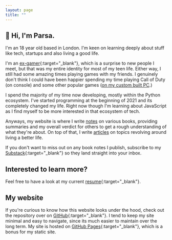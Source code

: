 ```yaml
---
layout: page
title: ""
---
```


## 👋 Hi, I'm Parsa.

I'm an 18 year old based in London. I'm keen on learning deeply about stuff like tech, startups and also living a good life.

I'm an [ex-gamer](https://www.youtube.com/c/prsaa){:target="\_blank"}, which is a surprise to new people I meet, but that was my entire identity for most of my teen life. Either way, I still had some amazing times playing games with my friends. I genuinely don't think I could have been happier spending my time playing Call of Duty (on console) and some other popular games ([on my custom built PC](/assets/images/built-pc.jpeg).)

I spend the majority of my time now developing, mostly within the Python ecosystem. I've started programming at the beginning of 2021 and its completely changed my life. Right now though I'm learning about JavaScript as I find myself to be more interested in that ecosystem of tech.

Anyways, my website is where I write [notes](/notes) on various books, providing summaries and my overall verdict for others to get a rough understanding of what they're about. On top of that, I write [articles](/articles) on topics revolving around living a better life.

If you don't want to miss out on any book notes I publish, subscribe to my [Substack](https://parsamesgarha.substack.com/){:target="\_blank"} so they land straight into your inbox.

## Interested to learn more?

Feel free to have a look at my current [resume](/assets/resume/resume.pdf){:target="\_blank"}.

## My website

If you're curious to know how this website looks under the hood, check out the repository over on [GitHub](https://github.com/pzrsa/pzrsa.github.io){:target="\_blank"}. I tend to keep my site minimal and easy to navigate, since its much easier to maintain over the long term. My site is hosted on [GitHub Pages](https://pages.github.com/){:target="\_blank"}, which is a bonus for my static site.
